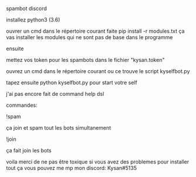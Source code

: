 spambot discord

installez python3 (3.6)

ouvrer un cmd dans le répertoire courant
faite pip install -r modules.txt ça vas installer les modules qui ne sont pas de base dans le programme

ensuite

mettez vos token pour les spambots dans le fichier "kysan.token"

ouvrez un cmd dans le répertoire courant ou ce trouve le script kyselfbot.py

tapez ensuite python kyselfbot.py <votre token> pour start votre self


j'ai pas encore fait de command help dsl

commandes:

!spam <invite serv> <id chan>

ça join et spam tout les bots simultanement 


!join <invite serv>

ça fait join les bots


voila merci de ne pas être toxique si vous avez des problemes pour installer tout ça vous pouvez me mp
mon discord: Kysan#5135
